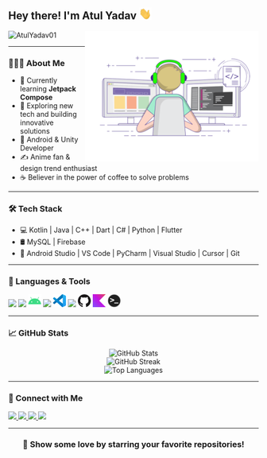 <h2> Hey there! I'm Atul Yadav <img src="https://github.com/Atulyadav01/AtulYadav01/blob/master/Hi.gif" width="25" /> </h2>
<img align="right" alt="GIF" src="https://raw.githubusercontent.com/AtulYadav01/AtulYadav01/master/gif3.gif" width="350"/>

<p align="left">
  <img src="https://komarev.com/ghpvc/?username=AtulYadav01&label=Profile%20Views&color=0e75b6&style=flat" alt="AtulYadav01" />
</p>

---

### 👨🏻‍💻 About Me

- 🔭 Currently learning **Jetpack Compose**
- 🤔 Exploring new tech and building innovative solutions
- 💼 Android & Unity Developer
- ✍️ Anime fan & design trend enthusiast
- ☕ Believer in the power of coffee to solve problems

---

### 🛠 Tech Stack

- 💻 Kotlin | Java | C++ | Dart | C# | Python | Flutter  
- 🛢 MySQL | Firebase  
- 🔧 Android Studio | VS Code | PyCharm | Visual Studio | Cursor | Git

---

### 🧰 Languages & Tools

<p>
  <img src="https://img.icons8.com/color/48/000000/c-programming.png" width="26" />
  <img src="https://img.icons8.com/color/48/000000/java-coffee-cup-logo.png" width="26" />
  <img src="https://raw.githubusercontent.com/github/explore/main/topics/android/android.png" width="26" />
  <img src="https://i.pinimg.com/originals/4e/74/7c/4e747c82368d9681b75d54f56319dae7.png" width="26" />
  <img src="https://raw.githubusercontent.com/github/explore/main/topics/visual-studio-code/visual-studio-code.png" width="26" />
  <img src="https://img.icons8.com/color/48/000000/git.png" width="26" />
  <img src="https://raw.githubusercontent.com/github/explore/main/topics/github/github.png" width="26" />
  <img src="https://raw.githubusercontent.com/github/explore/main/topics/kotlin/kotlin.png" width="26" />
  <img src="https://raw.githubusercontent.com/github/explore/main/topics/terminal/terminal.png" width="26" />
</p>

---

### 📈 GitHub Stats

<p align="center">
  <img src="https://github-readme-stats.vercel.app/api?username=AtulYadav01&show_icons=true&theme=radical&hide_border=true" alt="GitHub Stats" />
  <br />
  <img src="https://github-readme-streak-stats.herokuapp.com/?user=AtulYadav01&theme=radical&hide_border=true" alt="GitHub Streak" />
  <br />
  <img src="https://github-readme-stats.vercel.app/api/top-langs/?username=AtulYadav01&layout=compact&theme=radical&hide_border=true" alt="Top Languages" />
</p>

---

### 🤝 Connect with Me

<p>
  <a href="https://atulyadav01.github.io/atul-yadav-portfolio/">
    <img src="https://img.shields.io/badge/Website-Atul%20Yadav-blue?style=flat-square&logo=google-chrome&logoColor=white" />
  </a>
  <a href="https://twitter.com/the_atulyadav">
    <img src="https://img.shields.io/badge/Twitter-@the_atulyadav-1DA1F2?style=flat-square&logo=twitter&logoColor=white" />
  </a>
  <a href="https://linkedin.com/in/atul-yadav01">
    <img src="https://img.shields.io/badge/LinkedIn-atul--yadav01-0A66C2?style=flat-square&logo=linkedin&logoColor=white" />
  </a>
  <a href="https://instagram.com/the.atulyadav">
    <img src="https://img.shields.io/badge/Instagram-the.atulyadav-E4405F?style=flat-square&logo=instagram&logoColor=white" />
  </a>
</p>

---

<div align="center">

### 💖 Show some love by starring your favorite repositories!

</div>
